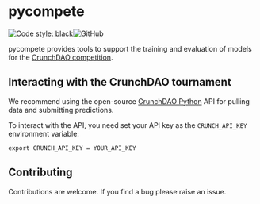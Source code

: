 # pycompete

[![Code style: black](https://img.shields.io/badge/code%20style-black-000000.svg)](https://github.com/psf/black)![GitHub](https://img.shields.io/github/license/FChmiel/pycompete)

pycompete provides tools to support the training and evaluation of models for the [CrunchDAO competition](https://www.crunchdao.com/).

## Interacting with the CrunchDAO tournament

We recommend using the open-source [CrunchDAO Python](https://github.com/uuazed/crunchdao/tree/main) API for pulling data and submitting predictions.

To interact with the API, you need set your API key as the `CRUNCH_API_KEY` environment variable:

`export CRUNCH_API_KEY = YOUR_API_KEY`

## Contributing

Contributions are welcome. If you find a bug please raise an issue.